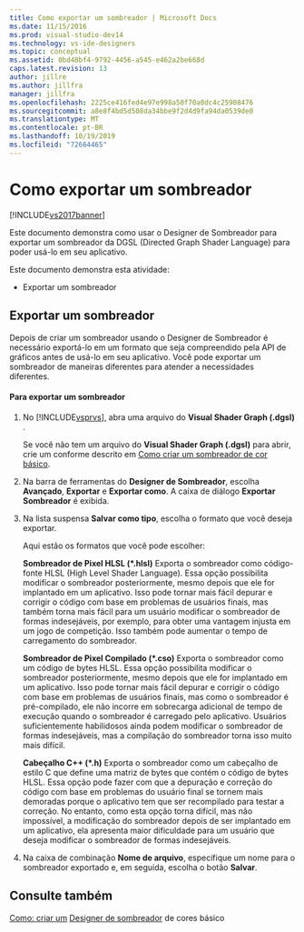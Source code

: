 ```yaml
---
title: Como exportar um sombreador | Microsoft Docs
ms.date: 11/15/2016
ms.prod: visual-studio-dev14
ms.technology: vs-ide-designers
ms.topic: conceptual
ms.assetid: 0bd48bf4-9792-4456-a545-e462a2be668d
caps.latest.revision: 13
author: jillre
ms.author: jillfra
manager: jillfra
ms.openlocfilehash: 2225ce416fed4e97e998a50f70a0dc4c25908476
ms.sourcegitcommit: a8e8f4bd5d508da34bbe9f2d4d9fa94da0539de0
ms.translationtype: MT
ms.contentlocale: pt-BR
ms.lasthandoff: 10/19/2019
ms.locfileid: "72664465"
---
```

# <a name="how-to-export-a-shader"></a>Como exportar um sombreador
[!INCLUDE[vs2017banner](../includes/vs2017banner.md)]

Este documento demonstra como usar o Designer de Sombreador para exportar um sombreador da DGSL (Directed Graph Shader Language) para poder usá-lo em seu aplicativo.

 Este documento demonstra esta atividade:

- Exportar um sombreador

## <a name="exporting-a-shader"></a>Exportar um sombreador
 Depois de criar um sombreador usando o Designer de Sombreador é necessário exportá-lo em um formato que seja compreendido pela API de gráficos antes de usá-lo em seu aplicativo. Você pode exportar um sombreador de maneiras diferentes para atender a necessidades diferentes.

#### <a name="to-export-a-shader"></a>Para exportar um sombreador

1. No [!INCLUDE[vsprvs](../includes/vsprvs-md.md)], abra uma arquivo do **Visual Shader Graph (.dgsl)** .

     Se você não tem um arquivo do **Visual Shader Graph (.dgsl)** para abrir, crie um conforme descrito em [Como criar um sombreador de cor básico](../designers/how-to-create-a-basic-color-shader.md).

2. Na barra de ferramentas do **Designer de Sombreador**, escolha **Avançado**, **Exportar** e **Exportar como**. A caixa de diálogo **Exportar Sombreador** é exibida.

3. Na lista suspensa **Salvar como tipo**, escolha o formato que você deseja exportar.

     Aqui estão os formatos que você pode escolher:

     **Sombreador de Pixel HLSL (\*.hlsl)** Exporta o sombreador como código-fonte HLSL (High Level Shader Language). Essa opção possibilita modificar o sombreador posteriormente, mesmo depois que ele for implantado em um aplicativo. Isso pode tornar mais fácil depurar e corrigir o código com base em problemas de usuários finais, mas também torna mais fácil para um usuário modificar o sombreador de formas indesejáveis, por exemplo, para obter uma vantagem injusta em um jogo de competição. Isso também pode aumentar o tempo de carregamento do sombreador.

     **Sombreador de Pixel Compilado (\*.cso)** Exporta o sombreador como um código de bytes HLSL. Essa opção possibilita modificar o sombreador posteriormente, mesmo depois que ele for implantado em um aplicativo. Isso pode tornar mais fácil depurar e corrigir o código com base em problemas de usuários finais, mas como o sombreador é pré-compilado, ele não incorre em sobrecarga adicional de tempo de execução quando o sombreador é carregado pelo aplicativo. Usuários suficientemente habilidosos ainda podem modificar o sombreador de formas indesejáveis, mas a compilação do sombreador torna isso muito mais difícil.

     **Cabeçalho C++ (\*.h)** Exporta o sombreador como um cabeçalho de estilo C que define uma matriz de bytes que contém o código de bytes HLSL. Essa opção pode fazer com que a depuração e correção do código com base em problemas do usuário final se tornem mais demoradas porque o aplicativo tem que ser recompilado para testar a correção. No entanto, como esta opção torna difícil, mas não impossível, a modificação do sombreador depois de ser implantado em um aplicativo, ela apresenta maior dificuldade para um usuário que deseja modificar o sombreador de formas indesejáveis.

4. Na caixa de combinação **Nome de arquivo**, especifique um nome para o sombreador exportado e, em seguida, escolha o botão **Salvar**.

## <a name="see-also"></a>Consulte também
 [Como: criar um](../designers/how-to-create-a-basic-color-shader.md) [Designer de sombreador](../designers/shader-designer.md) de cores básico
